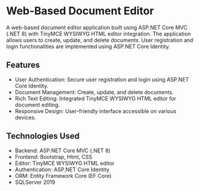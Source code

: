 # Web-Based Document Editor
A web-based document editor application built using ASP.NET Core MVC (.NET 8) with TinyMCE WYSIWYG HTML editor integration. The application allows users to create, update, and delete documents. User registration and login functionalities are implemented using ASP.NET Core Identity.

## Features
- User Authentication: Secure user registration and login using ASP.NET Core Identity.
- Document Management: Create, update, and delete documents.
- Rich Text Editing: Integrated TinyMCE WYSIWYG HTML editor for document editing.
- Responsive Design: User-friendly interface accessible on various devices.

## Technologies Used
- Backend: ASP.NET Core MVC (.NET 8)
- Frontend: Bootstrap, Html, CSS
- Editor: TinyMCE WYSIWYG HTML editor
- Authentication: ASP.NET Core Identity
- ORM: Entity Framework Core (EF Core) 
- SQLServer 2019

